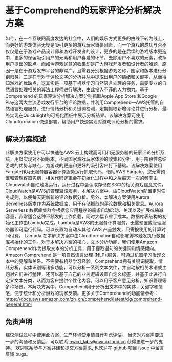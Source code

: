 # 基于Comprehend的玩家评论分析解决方案

如今，在一个互联网高度发达的社会中，人们的娱乐方式更多的由线下转为线上，而更好的游戏体验无疑是吸引更多的游戏玩家首要因素，而一个游戏的成功与否不仅仅是在于游戏产品设计师和游戏开发者的设计，更多的是在后续的游戏版本更迭中，更多的保留吸引用户的元素和用户喜爱的环节，去除用户不喜欢的元素，改掉用户提出的缺点。而如今游戏民意的收集却是广大游戏开发者和设计者的难题，原因一是在于游戏发布平台的非常广，且需要分别根据游戏名称，国家和版本进行分别归类，二是在于对于评论文字的分析并从中提取出用户的情绪和关键字，从而得知游戏的优缺点，这其实是一项基于机器学习自然语言处理的任务，需要专业的自然语言处理相关的算法工程师进行解决，由此投入不菲的人力物力。基于Comprehend 的玩家评论分析解决方案分别抓取Apple App Store 和Google Play这两大主流游戏发行平台的评论数据，并利用Comprehend—AWS托管的自然语言处理服务，进行情绪分析和关键词检测，定期抓取新增评论并进行分析，最终实现在QuickSight的可视化面板中展示分析结果。该解决方案可使用Cloudformation 快速部署，帮助用户快速实现对游戏评论分析的需求。

## 解决方案概述

此解决方案使用户可以快速在AWS 云上构建高可用和无服务器的玩家评论分析系统，用以实现对不同版本，不同国家游戏玩家体验的收集和分析，用于阶段性总结游戏的优势与缺点，为游戏的更迭和更好的吸引客户打下基础。该解决方案使用Fargate作为无服务器容器计算服务运行抓取代码，借助AWS Fargate，您无需预置和管理容器实例，相关代码逻辑会在初始化过程中和之后每天一次的频率由Cloudwatch自动触发运行，运行过程中会读取存储在S3中的相关游戏信息文件。CloudWatch是AWS的管理监控服务，本解决方案中，由CloudWatch配置定时任务规则，以便每天更新新的评论数据分析。另外，本解决方案使用Aurora Serverless版本作为系统数据库，用于存储抓取的评论数据和相关信息。Aurora Serverless 数据库集群会根据您应用程序的需求自动启动、关闭以及扩展或缩减容量，非常适合这种不频发的工作负载，同时大幅节省了成本。数据库表结构的初始化工作由Lambda完成。Lambda是AWS的无服务计算服务，无需预置或管理服务器即可运行代码。可以设置为自动从其他 AWS 产品触发，只需按使用的计算时间付费， Lambda 在本解决方案中由Cloudformation自动部署脚本触发执行数据库初始化的工作。对于本解决方案的核心，文本分析功能，我们使用Amazon Comprehend作为提取文本的分析工具，用于提取语句的关键词和情感倾向。Amazon Comprehend 是一项自然语言处理 (NLP) 服务，可通过机器学习发现文本中的见解和关系。不需要有机器学习经验。Comprehend拥有关键词提取，情绪分析，实体识别等诸多功能，可以分析一系列文本文件，并自动按相关术语或主题对它们进行整理，还可以基于自己的业务逻辑设置自定义标签，并基于此进行自定义文本分类，从而为客户提供个性化内容。可以用于客户意见分析，知识管理等多种场景。本解决方案中，Comprehend用于分析出文本中的实体，关键字和情感，便于统计和分析游戏的玩家反馈。更多关于Comprehend的功能请参考：https://docs.aws.amazon.com/zh_cn/comprehend/latest/dg/comprehend-general.html



## 免责声明

建议测试过程中使用此方案，生产环境使用请自行考虑评估。
当您对方案需要进一步的沟通和反馈后，可以联系 nwcd_labs@nwcdcloud.cn 获得更进一步的支持。
欢迎联系参与方案共建和提交方案需求, 也欢迎在 github 项目 issue 中留言反馈 bugs。

